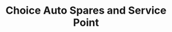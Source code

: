 ---
title: "Choice Auto Spares and Service Point"
url: /pune/choice-auto-spares-and-service-point/
shop: motorcycle
---